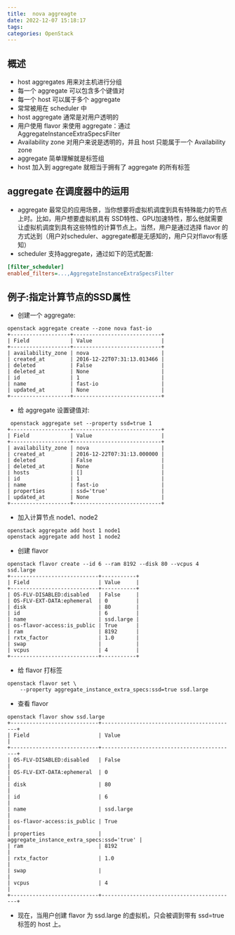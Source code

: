 ```yaml
---
title:  nova aggreagte
date: 2022-12-07 15:18:17
tags:
categories: OpenStack
---
```


## 概述
- host aggregates 用来对主机进行分组
- 每一个 aggregate 可以包含多个键值对
- 每一个 host 可以属于多个 aggregate
- 常常被用在 scheduler 中
- host aggregate 通常是对用户透明的
- 用户使用 flavor 来使用 aggregate：通过AggregateInstanceExtraSpecsFilter
- Availability zone 对用户来说是透明的，并且 host 只能属于一个 Availability zone
- aggregate 简单理解就是标签组
- host 加入到 aggregate 就相当于拥有了 aggregate 的所有标签

## aggregate 在调度器中的运用
- aggregate 最常见的应用场景，当你想要将虚拟机调度到具有特殊能力的节点上时。比如，用户想要虚拟机具有 SSD特性、GPU加速特性，那么他就需要让虚拟机调度到具有这些特性的计算节点上。当然，用户是通过选择 flavor 的方式达到（用户对scheduler、aggregate都是无感知的，用户只对flavor有感知）
- scheduler 支持aggregate，通过如下的范式配置:
```ini
[filter_scheduler]
enabled_filters=...,AggregateInstanceExtraSpecsFilter
```

## 例子:指定计算节点的SSD属性
- 创建一个 aggregate:
```shell
openstack aggregate create --zone nova fast-io
+-------------------+----------------------------+
| Field             | Value                      |
+-------------------+----------------------------+
| availability_zone | nova                       |
| created_at        | 2016-12-22T07:31:13.013466 |
| deleted           | False                      |
| deleted_at        | None                       |
| id                | 1                          |
| name              | fast-io                    |
| updated_at        | None                       |
+-------------------+----------------------------+
```
- 给 aggregate 设置键值对:
```shell
 openstack aggregate set --property ssd=true 1
+-------------------+----------------------------+
| Field             | Value                      |
+-------------------+----------------------------+
| availability_zone | nova                       |
| created_at        | 2016-12-22T07:31:13.000000 |
| deleted           | False                      |
| deleted_at        | None                       |
| hosts             | []                         |
| id                | 1                          |
| name              | fast-io                    |
| properties        | ssd='true'                 |
| updated_at        | None                       |
+-------------------+----------------------------+
```
- 加入计算节点 node1、node2
```
openstack aggregate add host 1 node1
openstack aggregate add host 1 node2
```
- 创建 flavor 
```
openstack flavor create --id 6 --ram 8192 --disk 80 --vcpus 4 ssd.large
+----------------------------+-----------+
| Field                      | Value     |
+----------------------------+-----------+
| OS-FLV-DISABLED:disabled   | False     |
| OS-FLV-EXT-DATA:ephemeral  | 0         |
| disk                       | 80        |
| id                         | 6         |
| name                       | ssd.large |
| os-flavor-access:is_public | True      |
| ram                        | 8192      |
| rxtx_factor                | 1.0       |
| swap                       |           |
| vcpus                      | 4         |
+----------------------------+-----------+
```
- 给 flavor 打标签
```shell
openstack flavor set \
    --property aggregate_instance_extra_specs:ssd=true ssd.large
```
- 查看 flavor
```
openstack flavor show ssd.large
+----------------------------+-------------------------------------------+
| Field                      | Value                                     |
+----------------------------+-------------------------------------------+
| OS-FLV-DISABLED:disabled   | False                                     |
| OS-FLV-EXT-DATA:ephemeral  | 0                                         |
| disk                       | 80                                        |
| id                         | 6                                         |
| name                       | ssd.large                                 |
| os-flavor-access:is_public | True                                      |
| properties                 | aggregate_instance_extra_specs:ssd='true' |
| ram                        | 8192                                      |
| rxtx_factor                | 1.0                                       |
| swap                       |                                           |
| vcpus                      | 4                                         |
+----------------------------+-------------------------------------------+
```
- 现在，当用户创建 flavor 为 ssd.large 的虚拟机，只会被调到带有 ssd=true 标签的 host 上。
